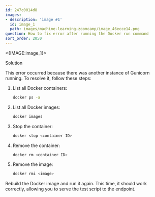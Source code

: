 ```yaml
---
id: 247c0014d8
images:
- description: 'image #1'
  id: image_1
  path: images/machine-learning-zoomcamp/image_46ecce14.png
question: How to fix error after running the Docker run command
sort_order: 2050
---
```


<{IMAGE:image_1}>

Solution

This error occurred because there was another instance of Gunicorn running. To resolve it, follow these steps:

1. List all Docker containers:
   
   ```bash
   docker ps -a
   ```

2. List all Docker images:
   
   ```bash
   docker images
   ```

3. Stop the container:
   
   ```bash
   docker stop <container ID>
   ```

4. Remove the container:
   
   ```bash
   docker rm <container ID>
   ```

5. Remove the image:
   
   ```bash
   docker rmi <image>
   ```

Rebuild the Docker image and run it again. This time, it should work correctly, allowing you to serve the test script to the endpoint.